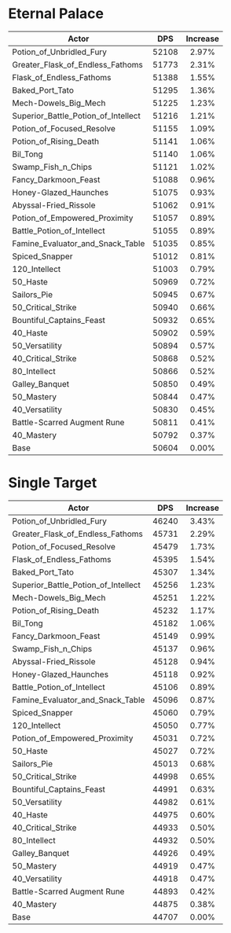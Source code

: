 # Eternal Palace
| Actor | DPS | Increase |
|---|:---:|:---:|
|Potion_of_Unbridled_Fury|52108|2.97%|
|Greater_Flask_of_Endless_Fathoms|51773|2.31%|
|Flask_of_Endless_Fathoms|51388|1.55%|
|Baked_Port_Tato|51295|1.36%|
|Mech-Dowels_Big_Mech|51225|1.23%|
|Superior_Battle_Potion_of_Intellect|51216|1.21%|
|Potion_of_Focused_Resolve|51155|1.09%|
|Potion_of_Rising_Death|51141|1.06%|
|Bil_Tong|51140|1.06%|
|Swamp_Fish_n_Chips|51121|1.02%|
|Fancy_Darkmoon_Feast|51088|0.96%|
|Honey-Glazed_Haunches|51075|0.93%|
|Abyssal-Fried_Rissole|51062|0.91%|
|Potion_of_Empowered_Proximity|51057|0.89%|
|Battle_Potion_of_Intellect|51055|0.89%|
|Famine_Evaluator_and_Snack_Table|51035|0.85%|
|Spiced_Snapper|51012|0.81%|
|120_Intellect|51003|0.79%|
|50_Haste|50969|0.72%|
|Sailors_Pie|50945|0.67%|
|50_Critical_Strike|50940|0.66%|
|Bountiful_Captains_Feast|50932|0.65%|
|40_Haste|50902|0.59%|
|50_Versatility|50894|0.57%|
|40_Critical_Strike|50868|0.52%|
|80_Intellect|50866|0.52%|
|Galley_Banquet|50850|0.49%|
|50_Mastery|50844|0.47%|
|40_Versatility|50830|0.45%|
|Battle-Scarred Augment Rune|50811|0.41%|
|40_Mastery|50792|0.37%|
|Base|50604|0.00%|

# Single Target
| Actor | DPS | Increase |
|---|:---:|:---:|
|Potion_of_Unbridled_Fury|46240|3.43%|
|Greater_Flask_of_Endless_Fathoms|45731|2.29%|
|Potion_of_Focused_Resolve|45479|1.73%|
|Flask_of_Endless_Fathoms|45395|1.54%|
|Baked_Port_Tato|45307|1.34%|
|Superior_Battle_Potion_of_Intellect|45256|1.23%|
|Mech-Dowels_Big_Mech|45251|1.22%|
|Potion_of_Rising_Death|45232|1.17%|
|Bil_Tong|45182|1.06%|
|Fancy_Darkmoon_Feast|45149|0.99%|
|Swamp_Fish_n_Chips|45137|0.96%|
|Abyssal-Fried_Rissole|45128|0.94%|
|Honey-Glazed_Haunches|45118|0.92%|
|Battle_Potion_of_Intellect|45106|0.89%|
|Famine_Evaluator_and_Snack_Table|45096|0.87%|
|Spiced_Snapper|45060|0.79%|
|120_Intellect|45050|0.77%|
|Potion_of_Empowered_Proximity|45031|0.72%|
|50_Haste|45027|0.72%|
|Sailors_Pie|45013|0.68%|
|50_Critical_Strike|44998|0.65%|
|Bountiful_Captains_Feast|44991|0.63%|
|50_Versatility|44982|0.61%|
|40_Haste|44975|0.60%|
|40_Critical_Strike|44933|0.50%|
|80_Intellect|44932|0.50%|
|Galley_Banquet|44926|0.49%|
|50_Mastery|44919|0.47%|
|40_Versatility|44918|0.47%|
|Battle-Scarred Augment Rune|44893|0.42%|
|40_Mastery|44875|0.38%|
|Base|44707|0.00%|
